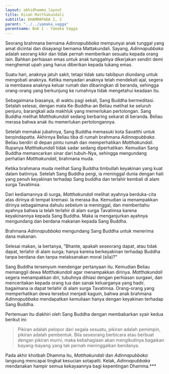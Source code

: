 ```yaml
---
layout: abhidhamma_layout
title: Kisah Matthakundali
subtitle: DHAMMAPADA I, 2
parent: "../../yamaka_vagga"
parentname: Bab I - Yamaka Vagga
---
```

Seorang brahmana bernama *Adinnapubbaka* mempunyai anak tunggal yang amat dicintai dan disayangi bernama Mattakundali. Sayang, *Adinnapubbaka* adalah seorang kikir dan tidak pernah memberikan sesuatu kepada orang lain. Bahkan perhiasan emas untuk anak tunggalnya dikerjakan sendiri demi menghemat upah yang harus diberikan kepada tukang emas.

Suatu hari, anaknya jatuh sakit, tetapi tidak satu tabibpun diundang untuk mengobati anaknya. Ketika menyadari anaknya telah mendekati ajal, segera ia membawa anaknya keluar rumah dan dibaringkan di beranda, sehingga orang-orang yang berkunjung ke rumahnya tidak mengetahui keadaan itu.

Sebagaimana biasanya, di waktu pagi sekali, Sang Buddha bermeditasi. Setalah selesai, dengan mata Ke-Buddha-an Beliau melihat ke seluruh penjuru, barangkali ada makhluk yang memerlukan pertolongan. Sang Buddha melihat *Matthakundali* sedang berbaring sekarat di beranda. Beliau merasa bahwa anak itu memerlukan pertolongannya.

Setelah memakai jubahnya, Sang Buddha memasuki kota Savatthi untuk berpindapatta. Akhirnya Beliau tiba di rumah brahmana *Adinnapubbaka*. Beliau berdiri di depan pintu rumah dan memperhatikan *Matthakundali*. Rupanya *Matthakundali* tidak sadar sedang diperhatikan. Kemudian Sang Buddha memancarkan sinar dari tubuh-Nya, sehingga mengundang perhatian *Matthakundali*, brahmana muda.

Ketika brahmana muda melihat Sang Buddha timbullah keyakinan yang kuat dalam batinnya. Setelah Sang Buddha pergi, ia meninggal dunia dengan hati yang penuh keyakinan terhadap Sang buddha dan terlahir kembali di alam surga Tavatimsa.

Dari kediamannya di surga, *Matthakundali* melihat ayahnya berduka-cita atas dirinya di tempat kremasi. Ia merasa iba. Kemudian ia menampakkan dirinya sebagaimana dahulu sebelum ia meninggal, dan memberitahu ayahnya bahwa ia telah terlahir di alam surga Tavatimsa karena keyakinannya kepada Sang Buddha. Maka ia menganjurkan ayahnya mengundang dan berdana makanan kepada Sang Buddha.

Brahmana *Adinnapubbaka* mengundang Sang Buddha untuk menerima dana makanan.

Selesai makan, ia bertanya, "Bhante, apakah seseorang dapat, atau tidak dapat, terlahir di alam surga; hanya karena berkeyakinan terhadap Buddha tanpa berdana dan tanpa melaksanakan moral (sila)?"

Sang Buddha tersenyum mendengar pertanyaan itu. Kemudian Beliau memanggil dewa *Matthakundali* agar menampakkan dirinya. *Matthakundali* segera menampakkan diri, tubuhnya dihiasi dengan perhiasan surgawi, dan menceritakan kepada orang tua dan sanak keluarganya yang hadir, bagaimana ia dapat terlahir di alam surga Tavatimsa. Orang-orang yang memperhatikan dewa tersebut menjadi kagum, bahwa anak brahmana *Adinnapubbaka* mendapatkan kemuliaan hanya dengan keyakinan terhadap Sang Buddha.

Pertemuan itu diakhiri oleh Sang Buddha dengan membabarkan syair kedua berikut ini:

> Pikiran adalah pelopor dari segala sesuatu, pikiran adalah pemimpin, pikiran adalah pembentuk. Bila seseorang berbicara atau berbuat dengan pikiran murni, maka kebahagiaan akan mengikutinya bagaikan bayang-bayang yang tak pernah meninggalkan bendanya.

Pada akhir khotbah Dhamma itu, *Matthakundali* dan *Adinnapubbaka* langsung mencapai tingkat kesucian sotapatti. Kelak, *Adinnapubbaka* mendanakan hampir semua kekayaannya bagi kepentingan Dhamma.***